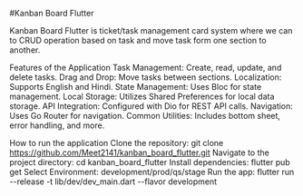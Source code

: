 #Kanban Board Flutter

Kanban Board Flutter is ticket/task management card system where we can to CRUD operation based on
task and move task form one section to another.

Features of the Application
Task Management: Create, read, update, and delete tasks.
Drag and Drop: Move tasks between sections.
Localization: Supports English and Hindi.
State Management: Uses Bloc for state management.
Local Storage: Utilizes Shared Preferences for local data storage.
API Integration: Configured with Dio for REST API calls.
Navigation: Uses Go Router for navigation.
Common Utilities: Includes bottom sheet, error handling, and more.

How to run the application
Clone the repository: git clone https://github.com/Meet2141/kanban_board_flutter.git
Navigate to the project directory: cd kanban_board_flutter
Install dependencies: flutter pub get
Select Environment: development/prod/qs/stage
Run the app: flutter run --release -t lib/dev/dev_main.dart --flavor development





